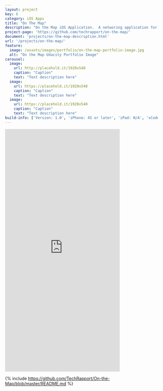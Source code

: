 ```yaml
---
layout: project
key: 6
category: iOS Apps
title: "On The Map"
description: "On the Map iOS Application.  A networing application for the iPhone for sharing locations and links with Udacity Students - Udacity iOS Nanodegree"
project-page: 'https://github.com/techrapport/on-the-map/'
document: 'projects/on-the-map-description.html'
url: '/projects/on-the-map/'
feature:
  image: /assets/images/portfolio/on-the-map-portfolio-image.jpg
  alt: "On the Map Udacity Portfolio Image"
carousel:
  image:
    url: http://placehold.it/1920x540
    caption: "Caption"
    text: "Text description here"
  image:
    url: https://placehold.it/1920x540
    caption: "Caption"
    text: "Text description here"
  image:
    url: https://placehold.it/1920x540
    caption: "Caption"
    text: "Text description here"
build-info: ['Version: 1.0', 'iPhone: 4S or later', 'iPad: N/A', 'xCode: Version 7.1', 'iOS: 9.0', 'Swift: 2.0']
---
```


<iframe src="https://appetize.io/embed/n0g9x3gjudb73c5paje7r3x7rw?device=iphone5s&scale=100&autoplay=false&orientation=portrait&deviceColor=black" width="378px" height="800px" align="center" frameborder="0" scrolling="no"></iframe>


{% include https://github.com/TechRapport/On-the-Map/blob/master/README.md %}